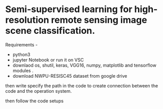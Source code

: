# Semi-supervised learning for high-resolution remote sensing image scene classification.

 Requirements -
 
- python3 
- jupyter Notebook or run it on VSC
- downlaod os, shutil, keras, VGG16, numpy, matplotlib and tensorflow modules .
- download NWPU-RESISC45 dataset from google drive

 then write  specify the path in the code to create connection between the code 
 and the operation system.
 
 then follow the code setups 







